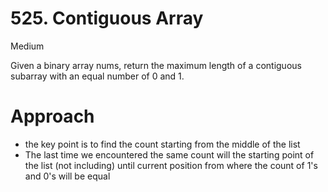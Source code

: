 # 525. Contiguous Array

Medium

Given a binary array nums, return the maximum length of a contiguous subarray with an equal number of 0 and 1.

# Approach
- the key point is to find the count starting from the middle of the list
- The last time we encountered the same count will the starting point of the list (not including) until current position from where the count of 1's and 0's will be equal